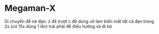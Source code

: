 # Megaman-X
Di chuyển để né đạn:
z để trượt 
c để dùng ult làm biến mất tất cả đạn trong 2s (cứ 15s dùng 1 lần)
trái phải để điều hướng và đi bộ